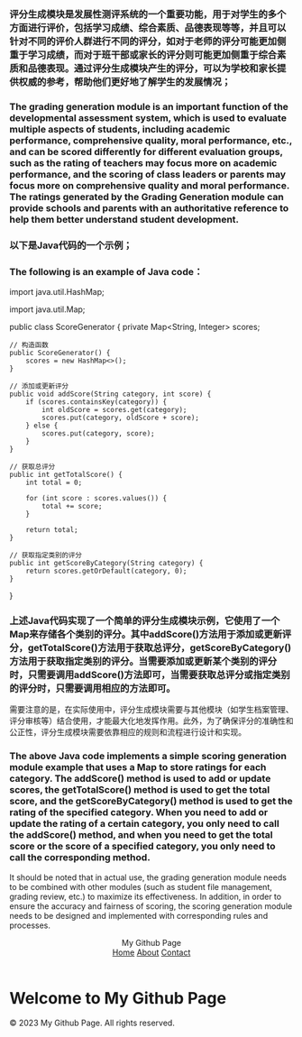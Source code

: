 ### 评分生成模块是发展性测评系统的一个重要功能，用于对学生的多个方面进行评价，包括学习成绩、综合素质、品德表现等等，并且可以针对不同的评价人群进行不同的评分，如对于老师的评分可能更加侧重于学习成绩，而对于班干部或家长的评分则可能更加侧重于综合素质和品德表现。通过评分生成模块产生的评分，可以为学校和家长提供权威的参考，帮助他们更好地了解学生的发展情况；
### The grading generation module is an important function of the developmental assessment system, which is used to evaluate multiple aspects of students, including academic performance, comprehensive quality, moral performance, etc., and can be scored differently for different evaluation groups, such as the rating of teachers may focus more on academic performance, and the scoring of class leaders or parents may focus more on comprehensive quality and moral performance. The ratings generated by the Grading Generation module can provide schools and parents with an authoritative reference to help them better understand student development.


### 以下是Java代码的一个示例；
### The following is an example of Java code：


import java.util.HashMap;

import java.util.Map;

public class ScoreGenerator {
    private Map<String, Integer> scores;

    // 构造函数
    public ScoreGenerator() {
        scores = new HashMap<>();
    }

    // 添加或更新评分
    public void addScore(String category, int score) {
        if (scores.containsKey(category)) {
            int oldScore = scores.get(category);
            scores.put(category, oldScore + score);
        } else {
            scores.put(category, score);
        }
    }

    // 获取总评分
    public int getTotalScore() {
        int total = 0;

        for (int score : scores.values()) {
            total += score;
        }

        return total;
    }

    // 获取指定类别的评分
    public int getScoreByCategory(String category) {
        return scores.getOrDefault(category, 0);
    }
}


### 上述Java代码实现了一个简单的评分生成模块示例，它使用了一个Map来存储各个类别的评分。其中addScore()方法用于添加或更新评分，getTotalScore()方法用于获取总评分，getScoreByCategory()方法用于获取指定类别的评分。当需要添加或更新某个类别的评分时，只需要调用addScore()方法即可，当需要获取总评分或指定类别的评分时，只需要调用相应的方法即可。


需要注意的是，在实际使用中，评分生成模块需要与其他模块（如学生档案管理、评分审核等）结合使用，才能最大化地发挥作用。此外，为了确保评分的准确性和公正性，评分生成模块需要依靠相应的规则和流程进行设计和实现。

### The above Java code implements a simple scoring generation module example that uses a Map to store ratings for each category. The addScore() method is used to add or update scores, the getTotalScore() method is used to get the total score, and the getScoreByCategory() method is used to get the rating of the specified category. When you need to add or update the rating of a certain category, you only need to call the addScore() method, and when you need to get the total score or the score of a specified category, you only need to call the corresponding method.

It should be noted that in actual use, the grading generation module needs to be combined with other modules (such as student file management, grading review, etc.) to maximize its effectiveness. In addition, in order to ensure the accuracy and fairness of scoring, the scoring generation module needs to be designed and implemented with corresponding rules and processes.

<body>
  <header>
    <div class="logo">My Github Page</div>
    <nav>
      <a href="#">Home</a>
      <a href="#">About</a>
      <a href="#">Contact</a>
    </nav>
  </header>
  <h1>Welcome to My Github Page</h1>
  <footer>&copy; 2023 My Github Page. All rights reserved.</footer>
</body>
</html>
